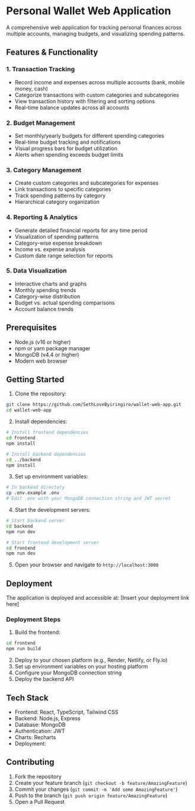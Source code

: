 # Personal Wallet Web Application

A comprehensive web application for tracking personal finances across multiple accounts, managing budgets, and visualizing spending patterns.

## Features & Functionality

### 1. Transaction Tracking
- Record income and expenses across multiple accounts (bank, mobile money, cash)
- Categorize transactions with custom categories and subcategories
- View transaction history with filtering and sorting options
- Real-time balance updates across all accounts

### 2. Budget Management
- Set monthly/yearly budgets for different spending categories
- Real-time budget tracking and notifications
- Visual progress bars for budget utilization
- Alerts when spending exceeds budget limits

### 3. Category Management
- Create custom categories and subcategories for expenses
- Link transactions to specific categories
- Track spending patterns by category
- Hierarchical category organization

### 4. Reporting & Analytics
- Generate detailed financial reports for any time period
- Visualization of spending patterns
- Category-wise expense breakdown
- Income vs. expense analysis
- Custom date range selection for reports

### 5. Data Visualization
- Interactive charts and graphs
- Monthly spending trends
- Category-wise distribution
- Budget vs. actual spending comparisons
- Account balance trends

## Prerequisites

- Node.js (v16 or higher)
- npm or yarn package manager
- MongoDB (v4.4 or higher)
- Modern web browser

## Getting Started

1. Clone the repository:
```bash
git clone https://github.com/SethLoveByiringiro/wallet-web-app.git
cd wallet-web-app
```

2. Install dependencies:
```bash
# Install frontend dependencies
cd frontend
npm install

# Install backend dependencies
cd ../backend
npm install
```

3. Set up environment variables:
```bash
# In backend directory
cp .env.example .env
# Edit .env with your MongoDB connection string and JWT secret
```

4. Start the development servers:
```bash
# Start backend server
cd backend
npm run dev

# Start frontend development server
cd frontend
npm run dev
```

5. Open your browser and navigate to `http://localhost:3000`

## Deployment

The application is deployed and accessible at: [Insert your deployment link here]

### Deployment Steps
1. Build the frontend:
```bash
cd frontend
npm run build
```

2. Deploy to your chosen platform (e.g., Render, Netlify, or Fly.io)
3. Set up environment variables on your hosting platform
4. Configure your MongoDB connection string
5. Deploy the backend API

## Tech Stack

- Frontend: React, TypeScript, Tailwind CSS
- Backend: Node.js, Express
- Database: MongoDB
- Authentication: JWT
- Charts: Recharts
- Deployment: 

## Contributing

1. Fork the repository
2. Create your feature branch (`git checkout -b feature/AmazingFeature`)
3. Commit your changes (`git commit -m 'Add some AmazingFeature'`)
4. Push to the branch (`git push origin feature/AmazingFeature`)
5. Open a Pull Request
